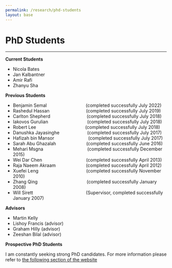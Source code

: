```yaml
---
permalink: /research/phd-students
layout: base
---
```


# PhD Students
---

**Current Students**

-   Nicola Bates
-   Jan Kalbantner
-   Amir Rafi
-   Zhanyu Sha

**Previous Students**

-   Benjamin Semal                               (completed successfully July 2022)
-   Rashedul Hassan                             (completed successfully July 2019)
-   Carlton Shepherd                             (completed successfully July 2018)
-   Iakovos Gurulian                               (completed successfully July 2018)
-   Robert Lee                                       (completed successfully July 2018)
-   Danushka Jayasinghe                      (completed successfully July 2017)
-   Hafizah bin Mansor                           (completed successfully July 2017)
-   Sarah Abu Ghazalah                        (completed successfully June 2016)
-   Mehari Msgna                                   (completed successfully December 2015)
-   Wei Dar Chen                                   (completed successfully April 2013)
-   Raja Naeem Akraam                        (completed successfully April 2012)
-   Xuefei Leng                                      (completed successfully November 2010)
-   Zhang Qing                                       (completed successfully January 2008)
-   Will Sirett                                          (Supervisor, completed successfully January 2007)

**Advisors**

-   Martin Kelly
-   Lishoy Francis (advisor)
-   Graham Hilly (advisor)
-   Zeeshan Bilal (advisor)

**Prospective PhD Students**

I am constantly seeking strong PhD candidates. For more information please refer to [the following section of the website](/research/phd-oppurtunities)